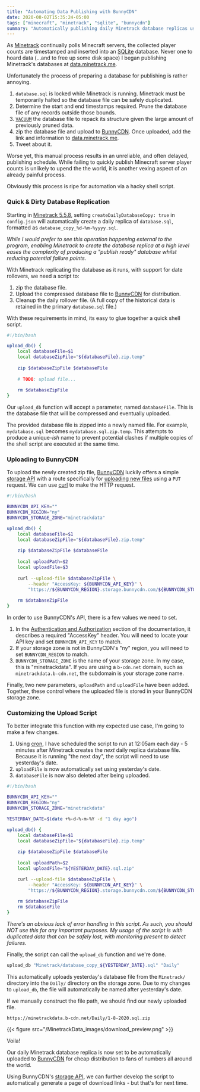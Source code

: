 ```yaml
---
title: "Automating Data Publishing with BunnyCDN"
date: 2020-08-02T15:35:24-05:00
tags: ["minecraft", "minetrack", "sqlite", "bunnycdn"]
summary: "Automatically publishing daily Minetrack database replicas using BunnyCDN"
---
```


As [Minetrack](https://minetrack.me) continually polls Minecraft servers, the  collected player counts are timestamped and inserted into an [SQLite](https://sqlite.org) database. Never one to hoard data (...and to free up some disk space) I began publishing Minetrack's databases at [data.minetrack.me](https://data.minetrack.me). 

Unfortunately the process of preparing a database for publishing is rather annoying.

1. `database.sql` is locked while Minetrack is running. Minetrack must be temporarily halted so the database file can be safely duplicated.
2. Determine the start and end timestamps required. Prune the database file of any records outside those bounds.
3. [`VACUUM`](https://www.sqlite.org/lang_vacuum.html) the database file to repack its structure given the large amount of previously pruned data.
4. zip the database file and upload to [BunnyCDN](https://bunnycdn.com). Once uploaded, add the link and information to [data.minetrack.me](https://data.minetrack.me).
5. Tweet about it.

Worse yet, this manual process results in an unreliable, and often delayed, publishing schedule. While failing to quickly publish Minecraft server player counts is unlikely to upend the the world, it is another vexing aspect of an already painful process.

Obviously this process is ripe for automation via a hacky shell script.

### Quick & Dirty Database Replication
Starting in [Minetrack 5.5.8](https://github.com/Cryptkeeper/Minetrack/blob/master/docs/CHANGELOG.md), setting `createDailyDatabaseCopy: true` in `config.json` will automatically create a daily replica of `database.sql`, formatted as `database_copy_%d-%m-%yyyy.sql`.

_While I would prefer to see this operation happening external to the program, enabling Minetrack to create the database replica at a high level eases the complexity of producing a "publish ready" database whilst reducing potential failure points._

With Minetrack replicating the database as it runs, with support for date rollovers, we need a script to:

1. zip the database file.
2. Upload the compressed database file to [BunnyCDN](https://bunnycdn.com) for distribution.
3. Cleanup the daily rollover file. (A full copy of the historical data is retained in the primary `database.sql` file.)

With these requirements in mind, its easy to glue together a quick shell script.

```bash
#!/bin/bash

upload_db() {
	local databaseFile=$1
	local databaseZipFile="${databaseFile}.zip.temp"
	
	zip $databaseZipFile $databaseFile
	
	# TODO: upload file...
	
	rm $databaseZipFile
}
```

Our `upload_db` function will accept a parameter, named `databaseFile`. This is the database file that will be compressed and eventually uploaded. 

The provided database file is zipped into a newly named file. For example, `mydatabase.sql` becomes `mydatabase.sql.zip.temp`. This attempts to produce a unique-_ish_ name to prevent potential clashes if multiple copies of the shell script are executed at the same time.

### Uploading to BunnyCDN
To upload the newly created zip file, [BunnyCDN](https://bunnycdn.com) luckily offers a simple [storage API](https://bunnycdnstorage.docs.apiary.io/#) with a route specifically for [uploading new files](https://bunnycdnstorage.docs.apiary.io/#reference/0/storagezonenamepathfilename/put) using a `PUT` request. We can use [curl](https://curl.haxx.se/) to make the HTTP request.

```bash
#!/bin/bash

BUNNYCDN_API_KEY=""
BUNNYCDN_REGION="ny"
BUNNYCDN_STORAGE_ZONE="minetrackdata"

upload_db() {
	local databaseFile=$1
	local databaseZipFile="${databaseFile}.zip.temp"
	
	zip $databaseZipFile $databaseFile
	
	local uploadPath=$2
	local uploadFile=$3
	
	curl --upload-file $databaseZipFile \
		--header "AccessKey: ${BUNNYCDN_API_KEY}" \
		"https://${BUNNYCDN_REGION}.storage.bunnycdn.com/${BUNNYCDN_STORAGE_ZONE}/${uploadPath}/${uploadFile}"
		
	rm $databaseZipFile
}
```

In order to use BunnyCDN's API, there is a few values we need to set.

1. In the [Authentication and Authorization](https://bunnycdnstorage.docs.apiary.io/#authentication) section of the documentation, it describes a required "AccessKey" header. You will need to locate your API key and set `BUNNYCDN_API_KEY` to match.
2. If your storage zone is not in BunnyCDN's "ny" region, you will need to set `BUNNYCDN_REGION` to match.
3. `BUNNYCDN_STORAGE_ZONE` is the name of your storage zone. In my case, this is "minetrackdata". If you are using a `b-cdn.net` domain, such as `minetrackdata.b-cdn.net`, the subdomain is your storage zone name.

Finally, two new parameters, `uploadPath` and `uploadFile` have been added. Together, these control where the uploaded file is stored in your BunnyCDN storage zone.

### Customizing the Upload Script
To better integrate this function with my expected use case, I'm going to make a few changes.

1. Using [cron](https://en.wikipedia.org/wiki/Cron), I have scheduled the script to run at 12:05am each day - 5 minutes after Minetrack creates the _next_ daily replica database file. Because it is running "the next day", the script will need to use yesterday's date.
1. `uploadFile` is now automatically set using yesterday's date. 
2. `databaseFile` is now also deleted after being uploaded.

```bash
#!/bin/bash

BUNNYCDN_API_KEY=""
BUNNYCDN_REGION="ny"
BUNNYCDN_STORAGE_ZONE="minetrackdata"

YESTERDAY_DATE=$(date +%-d-%-m-%Y -d "1 day ago")

upload_db() {
	local databaseFile=$1
	local databaseZipFile="${databaseFile}.zip.temp"
	
	zip $databaseZipFile $databaseFile
	
	local uploadPath=$2
	local uploadFile="${YESTERDAY_DATE}.sql.zip"

	curl --upload-file $databaseZipFile \
		--header "AccessKey: ${BUNNYCDN_API_KEY}" \
		"https://${BUNNYCDN_REGION}.storage.bunnycdn.com/${BUNNYCDN_STORAGE_ZONE}/${uploadPath}/${uploadFile}"
		
	rm $databaseZipFile
	rm $databaseFile
}
```

_There's an obvious lack of error handling in this script. As such, you should NOT use this for any important purposes. My usage of the script is with duplicated data that can be safely lost, with monitoring present to detect failures._

Finally, the script can call the `upload_db` function and we're done.

```bash
upload_db "Minetrack/database_copy_${YESTERDAY_DATE}.sql" "Daily"
```

This automatically uploads yesterday's database file from the `Minetrack/` directory into the `Daily/` directory on the storage zone. Due to my changes to `upload_db`, the file will automatically be named after yesterday's date.

If we manually construct the file path, we should find our newly uploaded file.

`https://minetrackdata.b-cdn.net/Daily/1-8-2020.sql.zip`

{{< figure src="/MinetrackData_images/download_preview.png" >}}

Voila!

Our daily Minetrack database replica is now set to be automatically uploaded to [BunnyCDN](https://bunnycdn.com) for cheap distribution to fans of numbers all around the world.

Using BunnyCDN's [storage API](https://bunnycdnstorage.docs.apiary.io/#reference/0//{storagezonename}/{path}/), we can further develop the script to automatically generate a page of download links - but that's for next time.